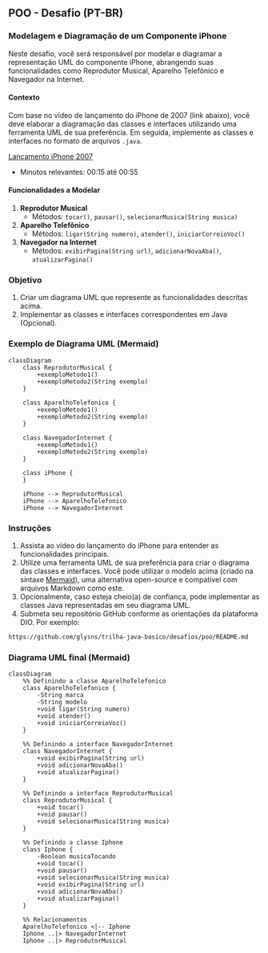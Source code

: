 ## POO - Desafio (PT-BR)

### Modelagem e Diagramação de um Componente iPhone

Neste desafio, você será responsável por modelar e diagramar a representação UML do componente iPhone, abrangendo suas funcionalidades como Reprodutor Musical, Aparelho Telefônico e Navegador na Internet.

#### Contexto
Com base no vídeo de lançamento do iPhone de 2007 (link abaixo), você deve elaborar a diagramação das classes e interfaces utilizando uma ferramenta UML de sua preferência. Em seguida, implemente as classes e interfaces no formato de arquivos `.java`.

[Lançamento iPhone 2007](https://www.youtube.com/watch?v=9ou608QQRq8)
- Minutos relevantes: 00:15 até 00:55

#### Funcionalidades a Modelar
1. **Reprodutor Musical**
   - Métodos: `tocar()`, `pausar()`, `selecionarMusica(String musica)`
2. **Aparelho Telefônico**
   - Métodos: `ligar(String numero)`, `atender()`, `iniciarCorreioVoz()`
3. **Navegador na Internet**
   - Métodos: `exibirPagina(String url)`, `adicionarNovaAba()`, `atualizarPagina()`

### Objetivo
1. Criar um diagrama UML que represente as funcionalidades descritas acima.
2. Implementar as classes e interfaces correspondentes em Java (Opcional).

### Exemplo de Diagrama UML (Mermaid)
```mermaid
classDiagram
    class ReprodutorMusical {
        +exemploMetodo1()
        +exemploMetodo2(String exemplo)
    }

    class AparelhoTelefonico {
        +exemploMetodo1()
        +exemploMetodo2(String exemplo)
    }

    class NavegadorInternet {
        +exemploMetodo1()
        +exemploMetodo2(String exemplo)
    }

    class iPhone {
    }

    iPhone --> ReprodutorMusical
    iPhone --> AparelhoTelefonico
    iPhone --> NavegadorInternet
```

### Instruções
1. Assista ao vídeo do lançamento do iPhone para entender as funcionalidades principais.
2. Utilize uma ferramenta UML de sua preferência para criar o diagrama das classes e interfaces. Você pode utilizar o modelo acima (criado na sintaxe [Mermaid](https://mermaid.js.org/)), uma alternativa open-source e compatível com arquivos Markdown como este.
3. Opcionalmente, caso esteja cheio(a) de confiança, pode implementar as classes Java representadas em seu diagrama UML.
4. Submeta seu repositório GitHub conforme as orientações da plataforma DIO. Por exemplo:

```bash
https://github.com/glysns/trilha-java-basico/desafios/poo/README.md
```` 

### Diagrama UML final (Mermaid)
``````mermaid
classDiagram
    %% Definindo a classe AparelhoTelefonico
    class AparelhoTelefonico {
        -String marca
        -String modelo
        +void ligar(String numero)
        +void atender()
        +void iniciarCorreioVoz()
    }

    %% Definindo a interface NavegadorInternet
    class NavegadorInternet {
        +void exibirPagina(String url)
        +void adicionarNovaAba()
        +void atualizarPagina()
    }

    %% Definindo a interface ReprodutorMusical
    class ReprodutorMusical {
        +void tocar()
        +void pausar()
        +void selecionarMusica(String musica)
    }

    %% Definindo a classe Iphone
    class Iphone {
        -Boolean musicaTocando
        +void tocar()
        +void pausar()
        +void selecionarMusica(String musica)
        +void exibirPagina(String url)
        +void adicionarNovaAba()
        +void atualizarPagina()
    }

    %% Relacionamentos
    AparelhoTelefonico <|-- Iphone
    Iphone ..|> NavegadorInternet
    Iphone ..|> ReprodutorMusical
``````